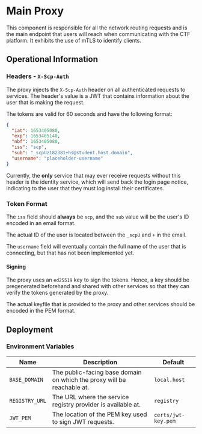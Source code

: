 # Main Proxy

This component is responsible for all the network routing requests and is the main endpoint that users will reach when communicating with the CTF platform. It exhibits the use of mTLS to identify clients.

## Operational Information

### Headers - `X-Scp-Auth`

The proxy injects the `X-Scp-Auth` header on all authenticated requests to services. The header's value is a JWT that contains information about the user that is making the request.

The tokens are valid for 60 seconds and have the following format:

```json
{
  "iat": 1653405080,
  "exp": 1653405140,
  "nbf": 1653405080,
  "iss": "scp",
  "sub": "_scpUz182381+hs@student.host.domain",
  "username": "placeholder-username"
}
```

Currently, the **only** service that may ever receive requests without this header is the identity service, which will send back the login page notice, indicating to the user that they must log install their certificates.

### Token Format

The `iss` field should **always** be `scp`, and the `sub` value will be the user's ID encoded in an email format.

The actual ID of the user is located between the `_scpU` and `+` in the email.

The `username` field will eventually contain the full name of the user that is connecting, but that has not been implemented yet.

#### Signing

The proxy uses an `ed25519` key to sign the tokens. Hence, a key should be pregenerated beforehand and shared with other services so that they can verify the tokens generated by the proxy.

The actual keyfile that is provided to the proxy and other services should be encoded in the PEM format.

## Deployment

### Environment Variables

| Name           | Description                                                            | Default             |
| -------------- | ---------------------------------------------------------------------- | ------------------- |
| `BASE_DOMAIN`  | The public-facing base domain on which the proxy will be reachable at. | `local.host`        |
| `REGISTRY_URL` | The URL where the service registry provider is available at.           | `registry`          |
| `JWT_PEM`      | The location of the PEM key used to sign JWT requests.                 | `certs/jwt-key.pem` |
